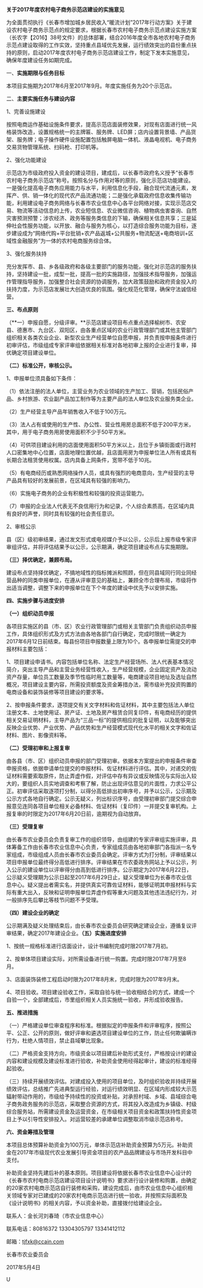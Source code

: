 **关于2017年度农村电子商务示范店建设的实施意见**

为全面贯彻执行《长春市增加城乡居民收入“暖流计划”2017年行动方案》关于建设农村电子商务示范点的规定要求，根据长春市农村电子商务示范点建设实施方案（长农字【2016】38号文件）的总体部署，结合2016年度全市各地农村电子商务示范点建设取得的工作实效，坚持重点县域优先发展，运行绩效突出的县份重点扶持的原则，启动2017年度农村电子商务示范店建设工作，制定下发本实施意见，确保年度建设任务如期完成。

一、**实施期限与任务目标**

本项目实施期为2017年6月至2017年9月。年度实施任务为20个示范店。

二、**主要实施任务与建设内容**

1、完善设施建设

按照电商运作基础设施条件要求，提高示范店面装修效果，对现有店面进行统一风格装饰改造，设置规格统一的主牌匾、服务牌、LED屏；店内设置背景墙、产品货架、服务牌；电子操作硬件设施配置包括触屏电脑一体机、液晶电视机、电子商务交易货物管理系统、扫码枪、打印机等。

2、强化功能建设

示范店为市级政府投入资金的建设项目，建成后，以长春市政府名义授予“长春市农村电子商务示范店”称号。按照名分与作用对等的原则，强化示范店功能建设。一是强化提高电子商务应用能力与水平，利用信息化手段，融合现代流通元素，发挥产、供、销一体化的现代农产品流通功能；二是强化承载政府信息收集传输功能，利用建设电子商务网络与长春市农业信息中心各平台网络对接，实现示范店交易、物流等活动信息的上传，农业短信息、农业微信咨询、植物病虫害查询、自然灾害预测预警；涉农经济、政务等服务类信息的下输，确保相关信息共享；三是延伸社会性服务功能，以开放、融合与服务为核心，以打造综合服务功能为目标，逐步建设成为“网络代购+平台批销+农产品返城+公共服务+物流配送+电商培训+区域性金融服务”为一体的农村电商服务综合体。

3、强化服务扶持

充分发挥市、县、乡各级政府和各级主要部门的服务功能，强化对示范店的服务扶持，坚持建设一批，成型一批，提高一批的实施路径，加强技术指导服务，加强运作管理指导服务，加强整合社会资源的协调服务，加大政策鼓励和政府资金投入的扶持力度，为示范店发展壮大创造优良的氛围。强化规范化管理，确保守法诚信经营。

**三、布点原则**

（**一）申报自愿，分级评审。**示范店建设项目布点重点选择榆树市、农安县、德惠市、九台区、双阳区，由各重点区域的农业行政管理部门或其他主管部门组织相关各类农业企业、新型农业生产经营单位自愿申报，并负责按申报条件进行初审评估，市级组成专家评审组依据相关标准对各地初审上报的企业进行复审，择优确定项目建设单位。

**（二）标准公开，审核公示。**

1、申报单位须具备如下条件：

（1）依法注册的法人单位，主营业务为农业领域的生产加工、营销，包括民俗产品、乡村旅游、农业副产品加工制作等为主要产品的法人单位及农业服务类企业。

（2）生产经营主导产品年销售收入不低于100万元。

（3）法人占有或使用的生产性、办公性、营业性用房总面积不低于200平方米，其中，用于电子商务用房使用面积不少于50平方米。

（4）可供项目建设利用的店面使用面积50平方米以上，且位于乡镇街面或行政村人口密集地中心位置，店面地理位置优越，且店面用房为申报单位法人所有或具有长期合法租赁使用权属。店内具备上网条件，宽带不低于10兆。

（5）有电商经历或熟悉网络操作人员，或具有强烈的电商意向，生产经营的主导产品具有较好的发展前景，在区域具有较强的影响力。

（6）实施电子商务的企业有积极性和较强的投资运营能力。

（7）申报的企业法人代表无不良信用行为和记录，个人综合素质高，在区域内具有良好的声誉，同时具有较强的社会责任意识。

2、审核公示

县（区）级初审结果，通过发文形式或电视媒介予以公示，公示后上报市级专家评审组评估，并将评估结果予以公示，公示期满，确定项目建设布点与实施期限。

**（三）择优确定，兼顾布局。**

建设布点坚持择优确定，不搞地域性的指标摊派和照顾，但在同县域同行同业同经营品种的同类申报单位，在遵从评审意见的基础上，兼顾全市合理布局，市级将作出适当调整，调整下来的申报单位在下个年度的建设中优先予以安排实施。

**四、实施步骤与进度安排**

**（一）组织动员申报**

各项目实施区的县（市、区）农业行政管理部门或相关主管部门负责组织动员申报工作，具体组织形式及方式方法由各地各部门自行确定，完成时限统一确定为2017年6月12日前结束。每县份项目申报数量上限为10个。各申报单位需提交的申报材料主要包括：

1、项目建设申请书。内容包括单位名称、法定生产经营场所、法人代表基本情况简介，突出主导产品和主营业务经营性收入，生产经营规模，企业固定资产及流动资产存量，单位员工数量及季节性临时用工数量等，电商建设项目地址及选址自然概况，项目建设主要内容，所需投资额度及资金筹措办法，需市级补充投资购置的电商设备和装饰装修等项目建设的要求等。

2、按申报条件要求，逐项提交有关文字材料和佐证材料，其中主要包括法人单位注册文本、土地使用证、房产证、土地及房产租赁合同复印件，有电商经历的提供相关交易证明材料，主导产品为“三品一标”的提供相应的批复证明，以及能够突出反映企业优势、产业优势、产品优势和生产经营模式现代化水平的相关文字和佐证材料、图片、影像资料等。

**（二）受理初审和上报复审**

由各县（市、区）组织动员申报的部门受理初审。依据本方案提出的申报条件审查申报资格，依据申请单位提交的申报材料、佐证材料进行评估。其中，对递交的佐证材料需要索取原件，防止弄虚作假，对评估中存有异议或反映情况与实际出入较大的，要组织人员实地调查和考察了解，防止出现评估意见的片面性，力求公平公正。初审评估采取逐项打分制，以得分高低排出初审序号，并予以公示，公示期及公示方式各地自行确定。公示无疑义，列出标识序号，由受理初审部门提交综合申报意见连同各项目单位相关必备材料、佐证材料（复印件）一并提交复审机构。上报复审的时限定为2017年6月20日前，逾期视为自动放弃。

**（三）受理复审**

由长春市农业委员会负责复审工作的组织领导，由组建的专家评审组实施评审，具体筹备工作由长春市农业信息中心负责，专家组成员由各地初审部门各指派一名专家组成，市级组成人员由长春市农业委员会确定。评审方式为打分制，评审结果以项目申报单位最终得分高低进行排序。评审结果在市农委政务网站上予以公示，列入公示的建设单位以评审得分由高到低进行排序。公示期定为2017年6月22日，公示疑义受理期为公示日起至2017年6月29日止，疑义受理单位为长春市农业信息中心。疑义提出者需实名，并提供真实可靠佐证材料，能够证明其申报材料与实际有重大出入，反映和证明申报单位弄虚作假等重大问题及其他违法违纪行为，对一般排序先后攀比等枝节问题不予受理。

**（四）建设企业的确定**

公示期满及疑义处理结束后，由长春市农业委员会研究确定建设企业，遵循复议评审结果，确定2017年建设企业。**（五）实施进度安排**

1、按统一规格标准进行店面设计，设计书编制完成时限2017年7月初。

2、按单体项目建设实际，对所需设备进行统一购置。完成时限2017年7月至8月。

3、店面装饰装修工程启动时限为2017年8月末，完成时限为2017年9月末。

4、项目验收。项目建设验收工作，采取自验与统一验收相结合的方式，建成一个自验一个，全部建成后，市里组织相关人员实施统一验收，并形成验收报告。

**五、推进措施**

（一）严格建设单位审查程序和标准。根据拟定的申报条件和评审程序，按照公平、公正、公开的原则，做好评审和遴选项目建设单位的工作，防止任何欺骗瞒诈行为，杜绝人情项目，禁止县域攀比现象。

（二）严格资金支持方向，市级资金以项目建后补助形式支付，严格按设计的建设内容和建设规模及建设标准进行验收，补助资金使用经得起审计，建设的标准经得起验收。

（三）持续开展绩效评估。对建成投入使用的项目单位，及时组织验收并持续开展绩效评估，总结推广先进典型运行经验，对运行绩效明显、在区域内形成较大示范辐射带动作用的，市级给予持续性的投资或补贴，对承担村域、乡域、县域综合电子商务政务服务的示范店，采取整合资源的方式，将其投入改造成为乡镇级、村级综合服务站，所需建设资金及运营资金，在市级相关项目资金和政策扶持性资金项目上予以引导性安排投入。对运营较差的承建单位调整取消市级示范店称号。

**六、资金筹措及管理**

本项目总体预算补助资金为100万元，单体示范店补助资金预算为5万元。补助资金在2017年市级现代农业发展引导资金项目的农产品品牌建设与市场开发科目中支付。

补助资金坚持先建后补的基本原则。项目建设将依据长春市农业信息中心设计的《长春市农村电商示范店建设项目设计说明书》要求进行设计装修和购置，由确定的20家农村电商示范店自行装修和采购，建设完成后，由市农业信息中心组织相关领域专家对已建成的20家农村电商示范店进行统一验收，并按照实际面积及《设计说明书》的相关内容，予以资金补助，直接拨付给建设企业。

联系人：金长河刘春琦（市农业信息中心）

联系电话：80816372  13304305797  13341412112

邮箱：tjfxk@ccain.com

长春市农业委员会

2017年5月4日

U

